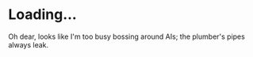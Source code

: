# Loading...
Oh dear, looks like I'm too busy bossing around AIs; the plumber's pipes always leak.  
